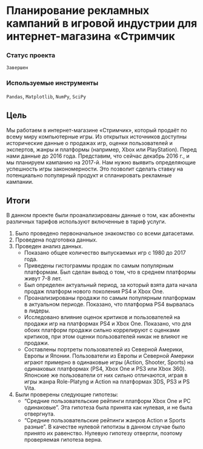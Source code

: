 # Планирование рекламных кампаний в игровой индустрии для интернет-магазина «Стримчик

### Статус проекта

`Завершен`

### Используемые инструменты

`Pandas`, `Matplotlib`, `NumPy`, `SciPy`

## Цель

Мы работаем в интернет-магазине «Стримчик», который продаёт по всему миру компьютерные игры. Из открытых источников доступны исторические данные о продажах игр, оценки пользователей и экспертов, жанры и платформы (например, Xbox или PlayStation). Перед нами данные до 2016 года. Представим, что сейчас декабрь 2016 г., и мы планируем кампанию на 2017-й. Нам нужно выявить определяющие успешность игры закономерности. Это позволит сделать ставку на потенциально популярный продукт и спланировать рекламные кампании.

## Итоги

В данном проекте были проанализированы данные о том, как абоненты различных тарифов используют включенные в тариф услуги.

1. Было проведено первоначальное знакомство со всеми датасетами.
2. Проведена подготовка данных.
3. Проведен анализ данных.
   - Показано общее количество выпускаемых игр с 1980 до 2017 года.
   - Приведены гистограммы продаж по самым популярным платформам. Был сделан вывод о том, что в среднем платформы живут 7-8 лет.
   - Был определен актуальный период, за который взята дата начала продаж платформ нового поколения PS4 и Xbox One.
   - Проанализированы продажи по самым популярным платформам в актуальном периоде. Показано, что платформа PS4 вырвалась в лидеры.
   - Исследовано влияние оценок критиков и пользователей на продажи игр на платформах PS4 и Xbox One. Показано, что для обоих платформ продажи сильно коррелируют с оценками критиков, при этом оценки пользователей никак не влияют не продажи.
   - Составлены портреты пользователей из Северной Америки, Европы и Японии. Пользователи из Европы и Северной Америки играют примерно в одинаковые игры (Action, Shooter, Sports) на одинаковых платформах (PS4, Xbox One и PS3 или Xbox 360). Японские же пользователи от них сильно отличаются, играя в игры жанра Role-Platyng и Action на платформах 3DS, PS3 и PS Vita.
4. Были проверены следующие гипотезы:
   - “Средние пользовательские рейтинги платформ Xbox One и PC одинаковые”. Эта гипотеза была принята как нулевая, и не была отвергнута.
   - “Средние пользовательские рейтинги жанров Action и Sports разные”. В качестве нулевой гипотизы в данном случае было принято их равенство. Нулевую гипотезу отвергли, поэтому проверяемая гипотеза верна.
